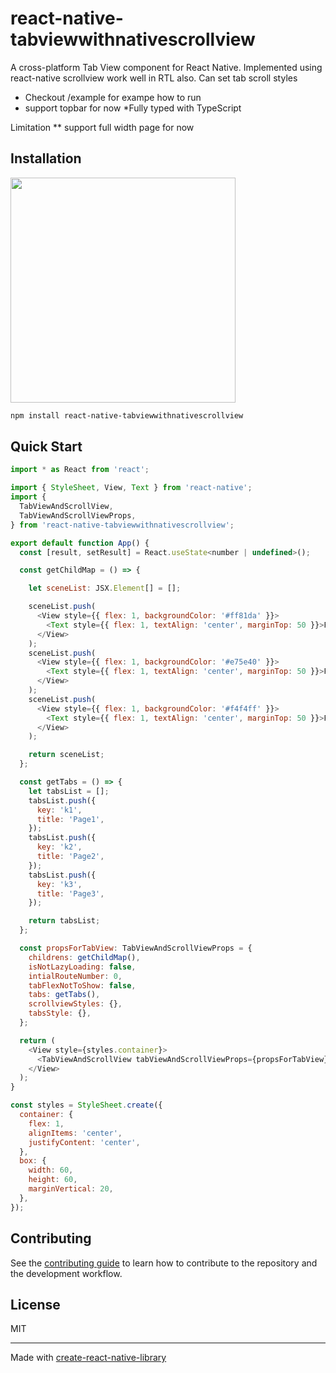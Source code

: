 # react-native-tabviewwithnativescrollview
A cross-platform Tab View component for React Native. Implemented using react-native scrollview work well in RTL also. Can set tab scroll styles
* Checkout /example for exampe how to run
* support topbar for now
*Fully typed with TypeScript

Limitation 
** support full width page for now
## Installation

<a href=https://user-images.githubusercontent.com/45369702/195601677-0822212d-965e-47bc-a5f0-b5ec68c4cbf4.gif><img src=https://user-images.githubusercontent.com/45369702/195601677-0822212d-965e-47bc-a5f0-b5ec68c4cbf4.gif width="360"></a>
 

```sh
npm install react-native-tabviewwithnativescrollview
```

## Quick Start

```js
import * as React from 'react';

import { StyleSheet, View, Text } from 'react-native';
import {
  TabViewAndScrollView,
  TabViewAndScrollViewProps,
} from 'react-native-tabviewwithnativescrollview';

export default function App() {
  const [result, setResult] = React.useState<number | undefined>();

  const getChildMap = () => {

    let sceneList: JSX.Element[] = [];

    sceneList.push(
      <View style={{ flex: 1, backgroundColor: '#ff81da' }}>
        <Text style={{ flex: 1, textAlign: 'center', marginTop: 50 }}>P1</Text>
      </View>
    );
    sceneList.push(
      <View style={{ flex: 1, backgroundColor: '#e75e40' }}>
        <Text style={{ flex: 1, textAlign: 'center', marginTop: 50 }}>P3</Text>
      </View>
    );
    sceneList.push(
      <View style={{ flex: 1, backgroundColor: '#f4f4ff' }}>
        <Text style={{ flex: 1, textAlign: 'center', marginTop: 50 }}>P2</Text>
      </View>
    );

    return sceneList;
  };

  const getTabs = () => {
    let tabsList = [];
    tabsList.push({
      key: 'k1',
      title: 'Page1',
    });
    tabsList.push({
      key: 'k2',
      title: 'Page2',
    });
    tabsList.push({
      key: 'k3',
      title: 'Page3',
    });

    return tabsList;
  };

  const propsForTabView: TabViewAndScrollViewProps = {
    childrens: getChildMap(),
    isNotLazyLoading: false,
    intialRouteNumber: 0,
    tabFlexNotToShow: false,
    tabs: getTabs(),
    scrollviewStyles: {},
    tabsStyle: {},
  };

  return (
    <View style={styles.container}>
      <TabViewAndScrollView tabViewAndScrollViewProps={propsForTabView} />
    </View>
  );
}

const styles = StyleSheet.create({
  container: {
    flex: 1,
    alignItems: 'center',
    justifyContent: 'center',
  },
  box: {
    width: 60,
    height: 60,
    marginVertical: 20,
  },
});

```

## Contributing

See the [contributing guide](CONTRIBUTING.md) to learn how to contribute to the repository and the development workflow.

## License

MIT

---

Made with [create-react-native-library](https://github.com/callstack/react-native-builder-bob)

